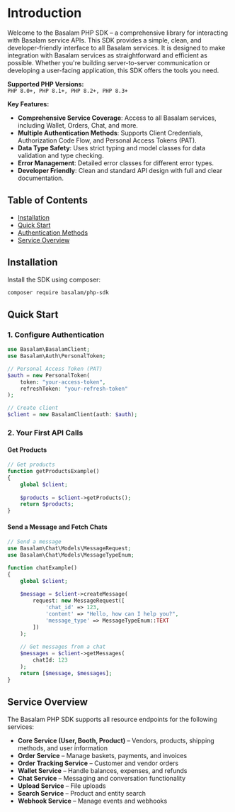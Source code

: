# Introduction

Welcome to the Basalam PHP SDK – a comprehensive library for interacting with Basalam service APIs. This SDK provides
a simple, clean, and developer-friendly interface to all Basalam services. It is designed
to make integration with Basalam services as straightforward and efficient as possible. Whether you're building
server-to-server communication or developing a user-facing application, this SDK offers the tools you need.

**Supported PHP Versions:**  
`PHP 8.0+, PHP 8.1+, PHP 8.2+, PHP 8.3+`

**Key Features:**

- **Comprehensive Service Coverage**: Access to all Basalam services, including Wallet, Orders, Chat, and more.
- **Multiple Authentication Methods**: Supports Client Credentials, Authorization Code Flow, and Personal Access
  Tokens (PAT).
- **Data Type Safety**: Uses strict typing and model classes for data validation and type checking.
- **Error Management**: Detailed error classes for different error types.
- **Developer Friendly**: Clean and standard API design with full and clear documentation.

## Table of Contents

- [Installation](#installation)
- [Quick Start](#quick-start)
- [Authentication Methods](#authentication-methods)
- [Service Overview](#service-overview)

## Installation

Install the SDK using composer:

```bash
composer require basalam/php-sdk
```

## Quick Start

### 1. Configure Authentication

```php
use Basalam\BasalamClient;
use Basalam\Auth\PersonalToken;

// Personal Access Token (PAT)
$auth = new PersonalToken(
    token: "your-access-token",
    refreshToken: "your-refresh-token"
);

// Create client
$client = new BasalamClient(auth: $auth);
```

### 2. Your First API Calls

#### Get Products

```php
// Get products
function getProductsExample()
{
    global $client;
    
    $products = $client->getProducts();
    return $products;
}
```

#### Send a Message and Fetch Chats

```php
// Send a message
use Basalam\Chat\Models\MessageRequest;
use Basalam\Chat\Models\MessageTypeEnum;

function chatExample()
{
    global $client;
    
    $message = $client->createMessage(
        request: new MessageRequest([
            'chat_id' => 123,
            'content' => "Hello, how can I help you?",
            'message_type' => MessageTypeEnum::TEXT
        ])
    );
    
    // Get messages from a chat
    $messages = $client->getMessages(
        chatId: 123
    );
    return [$message, $messages];
}
```

## Service Overview

The Basalam PHP SDK supports all resource endpoints for the following services:

- **Core Service (User, Booth, Product)** – Vendors, products, shipping methods, and user information
- **Order Service** – Manage baskets, payments, and invoices
- **Order Tracking Service** – Customer and vendor orders
- **Wallet Service** – Handle balances, expenses, and refunds
- **Chat Service** – Messaging and conversation functionality
- **Upload Service** – File uploads
- **Search Service** – Product and entity search
- **Webhook Service** – Manage events and webhooks